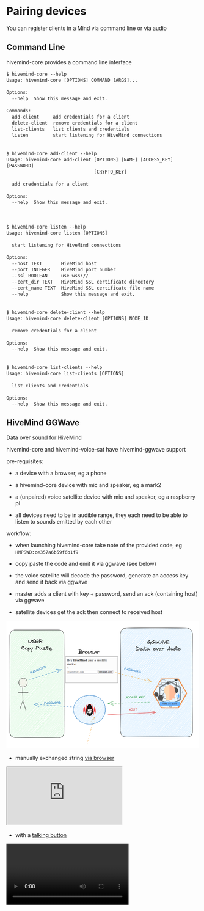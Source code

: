 # Pairing devices

You can register clients in a Mind via command line or via audio

## Command Line

hivemind-core provides a command line interface

```
$ hivemind-core --help
Usage: hivemind-core [OPTIONS] COMMAND [ARGS]...

Options:
  --help  Show this message and exit.

Commands:
  add-client     add credentials for a client
  delete-client  remove credentials for a client
  list-clients   list clients and credentials
  listen         start listening for HiveMind connections


$ hivemind-core add-client --help
Usage: hivemind-core add-client [OPTIONS] [NAME] [ACCESS_KEY] [PASSWORD]
                                [CRYPTO_KEY]

  add credentials for a client

Options:
  --help  Show this message and exit.



$ hivemind-core listen --help
Usage: hivemind-core listen [OPTIONS]

  start listening for HiveMind connections

Options:
  --host TEXT       HiveMind host
  --port INTEGER    HiveMind port number
  --ssl BOOLEAN     use wss://
  --cert_dir TEXT   HiveMind SSL certificate directory
  --cert_name TEXT  HiveMind SSL certificate file name
  --help            Show this message and exit.


$ hivemind-core delete-client --help
Usage: hivemind-core delete-client [OPTIONS] NODE_ID

  remove credentials for a client

Options:
  --help  Show this message and exit.


$ hivemind-core list-clients --help
Usage: hivemind-core list-clients [OPTIONS]

  list clients and credentials

Options:
  --help  Show this message and exit.

```

## HiveMind GGWave

Data over sound for HiveMind

hivemind-core and hivemind-voice-sat have hivemind-ggwave support

pre-requisites:

- a device with a browser, eg a phone

- a hivemind-core device with mic and speaker, eg a mark2

- a (unpaired) voice satellite device with mic and speaker, eg a raspberry pi

- all devices need to be in audible range, they each need to be able to listen to sounds emitted by each other

workflow:

- when launching hivemind-core take note of the provided code, eg `HMPSWD:ce357a6b59f6b1f9`

- copy paste the code and emit it via ggwave (see below)

- the voice satellite will decode the password, generate an access key and send it back via ggwave

- master adds a client with key + password, send an ack (containing host) via ggwave

- satellite devices get the ack then connect to received host

![img_9.png](img_9.png)


- manually exchanged string [via browser](https://jarbashivemind.github.io/hivemind-ggwave/)
  
<iframe src="https://jarbashivemind.github.io/hivemind-ggwave"></iframe>

- with a [talking button](https://github.com/ggerganov/ggwave/discussions/27)

<video src="https://user-images.githubusercontent.com/1991296/166411509-5e1b9bcb-3655-40b1-9dc3-9bec72889dcf.mp4" width="320"></video>
